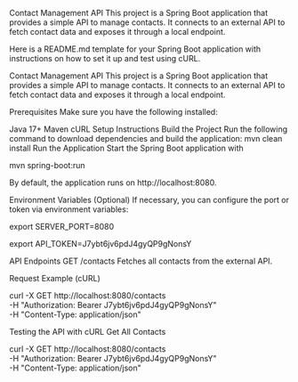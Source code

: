 Contact Management API
This project is a Spring Boot application that provides a simple API to manage contacts. It connects to an external API to fetch contact data and exposes it through a local endpoint.

Here is a README.md template for your Spring Boot application with instructions on how to set it up and test using cURL.

Contact Management API
This project is a Spring Boot application that provides a simple API to manage contacts. It connects to an external API to fetch contact data and exposes it through a local endpoint.

Prerequisites
Make sure you have the following installed:

Java 17+
Maven
cURL
Setup Instructions
Build the Project
Run the following command to download dependencies and build the application:
mvn clean install
Run the Application
Start the Spring Boot application with

mvn spring-boot:run

By default, the application runs on http://localhost:8080.

Environment Variables (Optional)
If necessary, you can configure the port or token via environment variables:

export SERVER_PORT=8080

export API_TOKEN=J7ybt6jv6pdJ4gyQP9gNonsY

API Endpoints
GET /contacts
Fetches all contacts from the external API.

Request Example (cURL)

curl -X GET http://localhost:8080/contacts \
-H "Authorization: Bearer J7ybt6jv6pdJ4gyQP9gNonsY" \
-H "Content-Type: application/json"

Testing the API with cURL
Get All Contacts

curl -X GET http://localhost:8080/contacts \
-H "Authorization: Bearer J7ybt6jv6pdJ4gyQP9gNonsY" \
-H "Content-Type: application/json"
